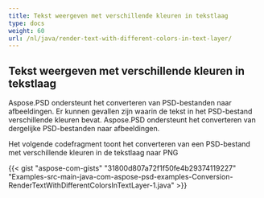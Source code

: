 ```yaml
---
title: Tekst weergeven met verschillende kleuren in tekstlaag
type: docs
weight: 60
url: /nl/java/render-text-with-different-colors-in-text-layer/
---
```


## **Tekst weergeven met verschillende kleuren in tekstlaag**
Aspose.PSD ondersteunt het converteren van PSD-bestanden naar afbeeldingen. Er kunnen gevallen zijn waarin de tekst in het PSD-bestand verschillende kleuren bevat. Aspose.PSD ondersteunt het converteren van dergelijke PSD-bestanden naar afbeeldingen.

Het volgende codefragment toont het converteren van een PSD-bestand met verschillende kleuren in de tekstlaag naar PNG

{{< gist "aspose-com-gists" "31800d807a72f1f50fe4b29374119227" "Examples-src-main-java-com-aspose-psd-examples-Conversion-RenderTextWithDifferentColorsInTextLayer-1.java" >}}

